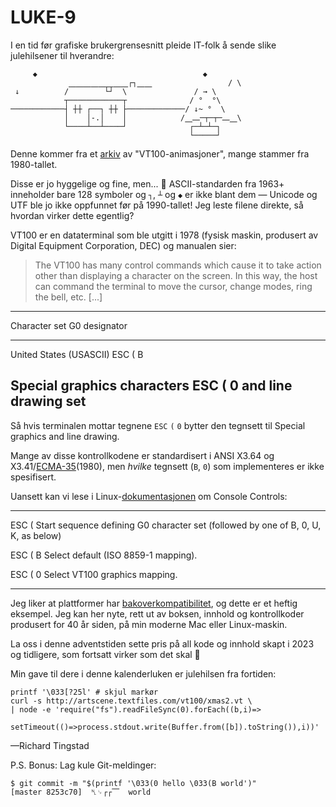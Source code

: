 # LUKE-9

I en tid før grafiske brukergrensesnitt
pleide IT-folk å sende slike julehilsener til hverandre:

```
     ◆                                     ◆
             ⎽⎽⎽⎽⎽⎽⎽⎽┌┐⎽⎽                 / \
 ↓          /        └┘  \               / → \
            ┬────────────┬              / °  °\
────────────┤ ┼┼ ┌──┐ ┼┼ ├─────────────/ ↓~ °  \
            │    │-.│    │            /⎽⎼─┬─┬─⎼⎽\
            └────┴──┴────┘              ┌─┴─┴─┐
                                        └─────┘
```

Denne kommer fra et [arkiv][] av "VT100-animasjoner",
mange stammer fra 1980-tallet.

Disse er jo hyggelige og fine, men... 🤔
ASCII-standarden fra 1963+ inneholder bare 128 symboler
og `┐`, `┴` og `◆` er ikke blant dem —
Unicode og UTF ble jo ikke oppfunnet før på 1990-tallet!
Jeg leste filene direkte, så
hvordan virker dette egentlig?

VT100 er en dataterminal som ble utgitt i 1978
(fysisk maskin, produsert av Digital Equipment Corporation, DEC)
og manualen sier:

> The VT100 has many control commands which cause it to
take action other than displaying a character on the
screen. In this way, the host can command the terminal to
move the cursor, change modes, ring the bell, etc.
> [...]

-----------------------------------------
Character set               G0 designator
--------------------------- -------------
United States (USASCII)     ESC ( B

Special graphics characters ESC ( 0
 and line drawing set
-----------------------------------------

Så hvis terminalen mottar tegnene `ESC` `(` `0`
bytter den tegnsett til Special graphics and line drawing.

Mange av disse kontrollkodene er standardisert i
ANSI X3.64 og X3.41/[ECMA-35][](1980),
men _hvilke_ tegnsett (`B`, `0`) som implementeres er ikke spesifisert.

Uansett kan vi lese i Linux-[dokumentasjonen][linux] om Console Controls:

-------   -----------------------------------------
ESC (     Start sequence defining G0 character set
          (followed by one of B, 0, U, K, as below)

ESC ( B   Select default (ISO 8859-1 mapping).

ESC ( 0   Select VT100 graphics mapping.
-------   -----------------------------------------

Jeg liker at plattformer har [bakoverkompatibilitet][],
og dette er et heftig eksempel.
Jeg kan her nyte, rett ut av boksen, innhold og kontrollkoder
produsert for 40 år siden, på min moderne Mac eller Linux-maskin.

La oss i denne adventstiden sette pris på all kode og innhold
skapt i 2023 og tidligere, som fortsatt virker som det skal 🌟

Min gave til dere i denne kalenderluken er julehilsen fra fortiden:

```
printf '\033[?25l' # skjul markør
curl -s http://artscene.textfiles.com/vt100/xmas2.vt \
| node -e 'require("fs").readFileSync(0).forEach((b,i)=>
    setTimeout(()=>process.stdout.write(Buffer.from([b]).toString()),i))'
```

—Richard Tingstad


P.S. Bonus: Lag kule Git-meldinger:

```
$ git commit -m "$(printf '\033(0 hello \033(B world')"
[master 8253c70]  ␤␊┌┌⎺  world
```


[arkiv]: http://artscene.textfiles.com/vt100/
[ECMA-35]: https://www.ecma-international.org/wp-content/uploads/ECMA-35_2nd_edition_january_1980.pdf ("ESC 2/8 F [...] designate sets of 94 characters which will be used as the G0 set.", § 5.3.7)
[linux]: https://man7.org/linux/man-pages/man4/console_codes.4.html
[bakoverkompatibilitet]: https://mikrobloggeriet.no/olorm/olorm-39/ (GitHub brakk byggene våre)

